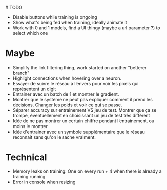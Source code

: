 # TODO

- Disable buttons while training is ongoing
- Show what's being fed when training, ideally animate it
- Work with 0 and 1 models, find a UI thingy (maybe a url parameter ?) to select which one

# Maybe

- Simplify the link filtering thing, work started on another "betterer branch"
- Highlight connections when hovering over a neuron.
- Essayer de suivre le réseau à l’envers pour voir les pixels qui représentent un digit
- Entrainer avec un batch de 1 et montrer le gradient.
- Montrer que le système ne peut pas expliquer comment il prend les décisions. Changer les poids et voir ce qui se passe.
- Séparer accuracy sur entrainement VS jeu de test. Montrer que ça se trompe, éventuellement en choisissant un jeu de test très différent
- Idée de ne pas montrer un certain chiffre pendant l’entrainement, ou moins le montrer
- Idée d'entrainer avec un symbole supplémentaire que le réseau reconnait sans qu'on le sache vraiment.

# Technical

- Memory leaks on training: One on every run + 4 when there is already a training running
- Error in console when resizing
